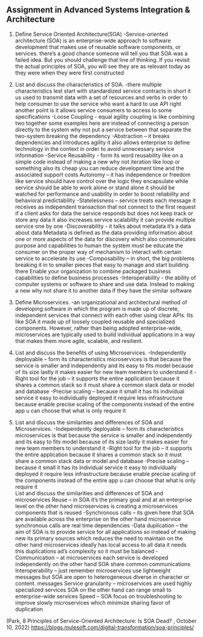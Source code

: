 ## Assignment in Advanced Systems Integration & Architecture
1. Define Service Oriented Architecture(SOA)
-Service-oriented architecture (SOA) is an enterprise-wide approach to software development that makes use of reusable software components, or services. there’s a good chance someone will tell you that SOA was a failed idea. But you should challenge that line of thinking. If you revisit the actual principles of SOA, you will see they are as relevant today as they were when they were first constructed
2. List and discuss the characteristics of SOA.
-there multiple characteristics lest start with standardized service contracts in short it us used to transmit data with a set of resources and verbs in order to help consumer to use the service who want a hard to use API right another point is it allows service consumers to access to some specifications
-Loose Coupling - equal agility coupling is like combining two together some examples here are instead of connecting a person directly to the system why not put a service between that separate the two-system breaking the dependency 
-Abstraction – it breaks dependencies and introduces agility it also allows enterprise to define technology in the context in order to avoid unnecessary service information
-Service Reusability - form its word reusability like on a simple code instead of making a new why not iteration like loop or something also its cheap you can reduce development time and the associated support costs
Autonomy – it has independence or freedom like service should have control over the logic they encapsulate while service should be able to work alone or stand alone it should be watched for performance and usability in order to boost reliability and behavioral predictability 
-Statelessness – service treats each message it receives as independent transaction that not connect to the first request if a client asks for data the service responds but does not keep track or store any data it also increases service scalability it can provide multiple service one by one 
-Discoverability - it talks about metadata it’s a data about data Metadata is defined as the data providing information about one or more aspects of the data for discovery which also communicates purpose and capabilities to human the system must be educate the consumer on the proper way of mechanism to interact with certain service to accelerate its use
-Composability – in short, the big problems breaking it in to smaller pieces that easy to manage and start building there Enable your organization to combine packaged business capabilities to define business processes 
-Interoperability - the ability of computer systems or software to share and use data. Instead to making a new why not share it to another data if they have the similar software 
3. Define Microservices.
-an organizational and architectural method of developing software in which the program is made up of discrete, independent services that connect with each other using clear APIs. Its like SOA it made up of loosely coupled reusable and specialized components. However, rather than being adopted enterprise-wide, microservices are typically used to build individual applications in a way that makes them more agile, scalable, and resilient.

4. List and discuss the benefits of using Microservices.
-Independently deployable – form its characteristics microservices is that because the service is smaller and independently and its easy to fits model because of its size lastly it makes easier for new team members to understand it 
-Right tool for the job – it supports the entire application because it shares a common stack so it must share a common stack data or model and database
-Precise scaling – because it small it has its individual service it easy to individually deployed it require less infrastructure because enable precise scaling of the components instead of the entire app u can choose that what is only require it  

5. List and discuss the similarities and differences of SOA and Microservices.
-Independently deployable – form its characteristics microservices is that because the service is smaller and independently and its easy to fits model because of its size lastly it makes easier for new team members to understand it 
-Right tool for the job – it supports the entire application because it shares a common stack so it must share a common stack data or model and database
-Precise scaling – because it small it has its individual service it easy to individually deployed it require less infrastructure because enable precise scaling of the components instead of the entire app u can choose that what is only require it  
List and discuss the similarities and differences of SOA and microservices 
Reuse – in SOA it’s the primary goal and at an enterprise level on the other hand microservices is creating a microservices components that is reused
-Synchronous calls – its given here that SOA are available across the enterprise on the other hand microservice synchronous calls are real time dependencies 
-Data duplication – the aim of SOA is to provide service for all applications so instead of making new its primary sources which reduces the need to maintain on the other hand microservices ideally has local access to all data it needs this duplications ad’s complexity so it must be balanced 
-Communication – at microservices each service is developed independently on the other hand SOA share common communications 
Interoperability – just remember microservices use lightweight messages but SOA are open to heterogeneous diverse in character or content. messages 
Service granularity – microservices are used highly specialized services SOA on the other hand can range small to enterprise-wide services 
Speed – SOA focus on troubleshooting to improve slowly microservices which minimize sharing favor of duplication


(Park, 8 Principles of Service-Oriented Architecture: Is SOA Dead? , October 10, 2022) https://blogs.mulesoft.com/digital-transformation/soa-principles/
